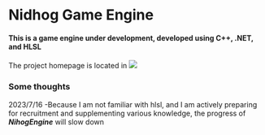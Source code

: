 # Nidhog Game Engine

#### This is a game engine under development, developed using C++, .NET, and HLSL

The project homepage is located in 
[![](https://img.shields.io/badge/NidhogEngine-homepage-blue)](https://nidhog0v0.notion.site/Project-Nidhog-Engine-82e38abdf0a74a96be8cd608ebb96588?pvs=4)









### Some thoughts

2023/7/16 -Because I am not familiar with hlsl, and I am actively preparing for recruitment and supplementing various knowledge, the progress of ***NihogEngine*** will slow down